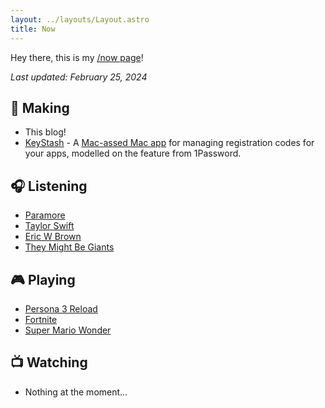 ```yaml
---
layout: ../layouts/Layout.astro
title: Now
---
```


Hey there, this is my [/now page](https://nownownow.com/about)!

_Last updated: February 25, 2024_

## 🔨 Making

- This blog!
- [KeyStash](https://github.com/ghall89/KeyStash) - A [Mac-assed Mac app](https://daringfireball.net/linked/2020/03/20/mac-assed-mac-apps) for managing registration codes for your apps, modelled on the feature from 1Password.

## 🎧 Listening

- [Paramore](https://music.apple.com/us/artist/paramore/75950796)
- [Taylor Swift](https://music.apple.com/us/artist/taylor-swift/159260351)
- [Eric W Brown](https://music.apple.com/us/artist/eric-w-brown/1503483546)
- [They Might Be Giants](https://music.apple.com/us/artist/they-might-be-giants/149020)

## 🎮 Playing

- [Persona 3 Reload](https://thegamesdb.net/game.php?id=118048)
- [Fortnite](https://thegamesdb.net/game.php?id=84367)
- [Super Mario Wonder](https://thegamesdb.net/game.php?id=115948)

## 📺 Watching

- Nothing at the moment...
